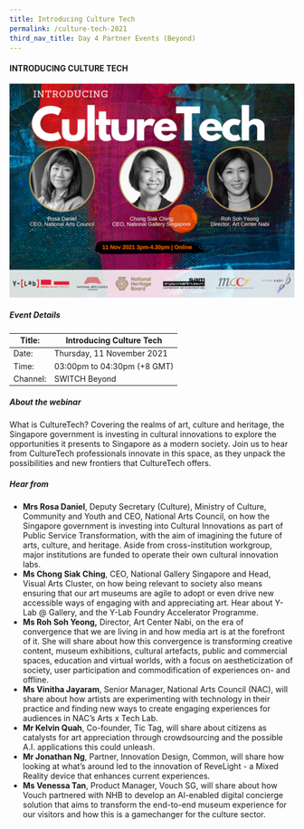 ```yaml
---
title: Introducing Culture Tech
permalink: /culture-tech-2021
third_nav_title: Day 4 Partner Events (Beyond)
---
```


#### INTRODUCING CULTURE TECH
![Alt text for image on Isomer site](/images/switch-culture-tech-2021_web.png)

##### Event Details

| Title: | Introducing Culture Tech |
| -------- | -------- |
| Date: | Thursday, 11 November 2021     |
| Time: | 03:00pm to 04:30pm (+8 GMT)     |
| Channel: | SWITCH Beyond     |

##### About the webinar
What is CultureTech? Covering the realms of art, culture and heritage, the Singapore government is investing in cultural innovations to explore the opportunities it presents to Singapore as a modern society. Join us to hear from CultureTech professionals innovate in this space, as they unpack the possibilities and new frontiers that CultureTech offers. 

##### Hear from

* **Mrs Rosa Daniel**, Deputy Secretary (Culture), Ministry of Culture, Community and Youth and CEO, National Arts Council, on how the Singapore government is investing into Cultural Innovations as part of Public Service Transformation, with the aim of imagining the future of arts, culture, and heritage. Aside from cross-institution workgroup, major institutions are funded to operate their own cultural innovation labs.
* **Ms Chong Siak Ching**, CEO, National Gallery Singapore and Head, Visual Arts Cluster, on how being relevant to society also means ensuring that our art museums are agile to adopt or even drive new accessible ways of engaging with and appreciating art. Hear about Y-Lab @ Gallery, and the Y-Lab Foundry Accelerator Programme.
* **Ms Roh Soh Yeong,** Director, Art Center Nabi, on the era of convergence that we are living in and how media art is at the forefront of it. She will share about how this convergence is transforming creative content, museum exhibitions, cultural artefacts, public and commercial spaces, education and virtual worlds, with a focus on aestheticization of society, user participation and commodification of experiences on- and offline.
* **Ms Vinitha Jayaram**, Senior Manager, National Arts Council (NAC), will share about how artists are experimenting with technology in their practice and finding new ways to create engaging experiences for audiences in NAC’s Arts x Tech Lab.
* **Mr Kelvin Quah**, Co-founder, Tic Tag, will share about citizens as catalysts for art appreciation through crowdsourcing and the possible A.I. applications this could unleash.
* **Mr Jonathan Ng**, Partner, Innovation Design, Common, will share how looking at what’s around led to the innovation of ReveLight - a Mixed Reality device that enhances current experiences.
* **Ms Venessa Tan**, Product Manager, Vouch SG, will share about how Vouch partnered with NHB to develop an AI-enabled digital concierge solution that aims to transform the end-to-end museum experience for our visitors and how this is a gamechanger for the culture sector.